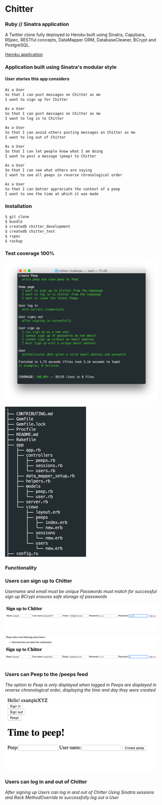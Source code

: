 Chitter
=======

### Ruby // Sinatra application

 A Twitter clone fully deployed to Heroku built using Sinatra, Capybara, RSpec, RESTful concepts, DataMapper ORM, DatabaseCleaner, BCrypt and PostgreSQL.

[Heroku application](https://chitter-time.herokuapp.com/)

### Application built using Sinatra's modular style

#### User stories this app considers

```
As a User
So that I can post messages on Chitter as me
I want to sign up for Chitter
```
```
As a User
So that I can post messages on Chitter as me
I want to log in to Chitter
```
```
As a User
So that I can avoid others posting messages on Chitter as me
I want to log out of Chitter
```
```
As a User
So that I can let people know what I am doing  
I want to post a message (peep) to Chitter
```
```
As a User
So that I can see what others are saying  
I want to see all peeps in reverse chronological order
```
```
As a User
So that I can better appreciate the context of a peep
I want to see the time at which it was made
```
### Installation

```
$ git clone
$ bundle
$ createdb chitter_development
$ createdb chitter_test
$ rspec
$ rackup
```

### Test coverage 100%

![Alt text](https://github.com/JessicaBarclay/chitter-challenge/blob/master/links/chitter-test-coverage.png "chitter-test-coverage")

![Alt text](https://github.com/JessicaBarclay/chitter-challenge/blob/master/links/file-tree.png "file-tree")

### Functionality

### Users can sign up to Chitter

*Username and email must be unique*
*Passwords must match for successful sign up*
*BCrypt ensures safe storage of passwords*

![Alt text](https://github.com/JessicaBarclay/chitter-challenge/blob/master/links/signup.png "signup")

![Alt text](https://github.com/JessicaBarclay/chitter-challenge/blob/master/links/password-confirmation.png "password-confirmation")

### Users can Peep to the /peeps feed

*The option to Peep is only displayed when logged in*
*Peeps are displayed in reverse chronological order, displaying the time and day they were created*

![Alt text](https://github.com/JessicaBarclay/chitter-challenge/blob/master/links/time-to-peep.png "time-to-peep")

### Users can log in and out of Chitter

*After signing up Users can log in and out of Chitter*
*Using Sinatra sessions and Rack MethodOverride to successfully log out a User*
